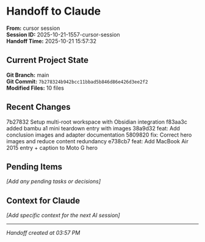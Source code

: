 # Handoff to Claude

**From:** cursor session  
**Session ID:** 2025-10-21-1557-cursor-session  
**Handoff Time:** 2025-10-21 15:57:32  

## Current Project State
**Git Branch:** main  
**Git Commit:** `7b278324b942bcc11bbad5b846d86e426d3ee2f2`  
**Modified Files:** 10 files  

## Recent Changes
7b27832 Setup multi-root workspace with Obsidian integration
f83aa3c added bambu a1 mini teardown entry with images
38a9d32 feat: Add conclusion images and adapter documentation
5809820 fix: Correct hero images and reduce content redundancy
e738cb7 feat: Add MacBook Air 2015 entry + caption to Moto G hero

## Pending Items
*[Add any pending tasks or decisions]*

## Context for Claude
*[Add specific context for the next AI session]*

---
*Handoff created at 03:57 PM*
